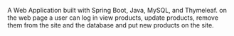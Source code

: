 A Web Application built with Spring Boot, Java, MySQL, and Thymeleaf. on the web page a user can log in view products, update products, remove them from the site and the database and put new products on the site.
